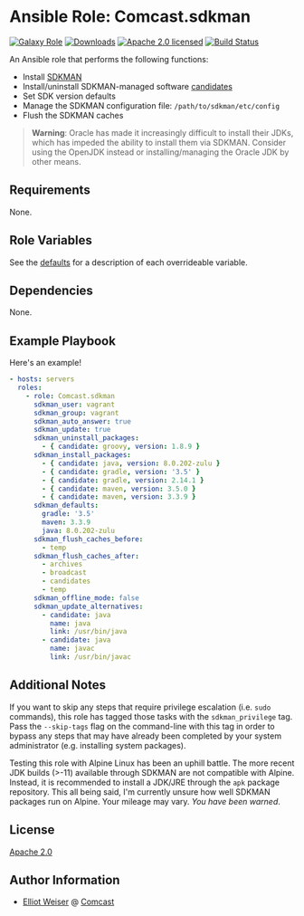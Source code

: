 Ansible Role: Comcast.sdkman
============================

[![Galaxy Role][badge-role]][link-galaxy]
[![Downloads][badge-downloads]][link-galaxy]
[![Apache 2.0 licensed][badge-license]][link-license]
[![Build Status][badge-travis]][link-travis]

An Ansible role that performs the following functions:
* Install [SDKMAN](http://sdkman.io/)
* Install/uninstall SDKMAN-managed software [candidates](http://sdkman.io/sdks)
* Set SDK version defaults
* Manage the SDKMAN configuration file: `/path/to/sdkman/etc/config`
* Flush the SDKMAN caches

> **Warning**: Oracle has made it increasingly difficult to install their JDKs,
> which has impeded the ability to install them via SDKMAN. Consider using the
> OpenJDK instead or installing/managing the Oracle JDK by other means.

Requirements
------------

None.

Role Variables
--------------

See the [defaults](defaults/main.yml) for a description of each overrideable
variable.

Dependencies
------------

None.

Example Playbook
----------------

Here's an example!

```yaml
- hosts: servers
  roles:
    - role: Comcast.sdkman
      sdkman_user: vagrant
      sdkman_group: vagrant
      sdkman_auto_answer: true
      sdkman_update: true
      sdkman_uninstall_packages:
        - { candidate: groovy, version: 1.8.9 }
      sdkman_install_packages:
        - { candidate: java, version: 8.0.202-zulu }
        - { candidate: gradle, version: '3.5' }
        - { candidate: gradle, version: 2.14.1 }
        - { candidate: maven, version: 3.5.0 }
        - { candidate: maven, version: 3.3.9 }
      sdkman_defaults:
        gradle: '3.5'
        maven: 3.3.9
        java: 8.0.202-zulu
      sdkman_flush_caches_before:
        - temp
      sdkman_flush_caches_after:
        - archives
        - broadcast
        - candidates
        - temp
      sdkman_offline_mode: false
      sdkman_update_alternatives:
        - candidate: java
          name: java
          link: /usr/bin/java
        - candidate: java
          name: javac
          link: /usr/bin/javac
```

Additional Notes
----------------

If you want to skip any steps that require privilege escalation (i.e. `sudo`
commands), this role has tagged those tasks with the `sdkman_privilege` tag.
Pass the `--skip-tags` flag on the command-line with this tag in order to
bypass any steps that may have already been completed by your system
administrator (e.g. installing system packages).

Testing this role with Alpine Linux has been an uphill battle. The more
recent JDK builds (>-11) available through SDKMAN are not compatible with
Alpine. Instead, it is recommended to install a JDK/JRE through the `apk`
package repository. This all being said, I'm currently unsure how well
SDKMAN packages run on Alpine. Your mileage may vary. _You have been warned_.

License
-------

[Apache 2.0](LICENSE)

Author Information
------------------

* [Elliot Weiser](https://github.com/elliotweiser) @ [Comcast](https://github.com/Comcast)

[badge-downloads]: https://img.shields.io/ansible/role/d/20938.svg?style=flat-square
[badge-license]: https://img.shields.io/github/license/Comcast/ansible-sdkman.svg?style=flat-square
[badge-role]: https://img.shields.io/ansible/role/20938.svg?style=flat-square
[badge-travis]: https://img.shields.io/travis/Comcast/ansible-sdkman/master.svg?style=flat-square
[link-galaxy]: https://galaxy.ansible.com/Comcast/sdkman/
[link-license]: https://raw.githubusercontent.com/Comcast/ansible-sdkman/master/LICENSE
[link-travis]: https://travis-ci.org/Comcast/ansible-sdkman
